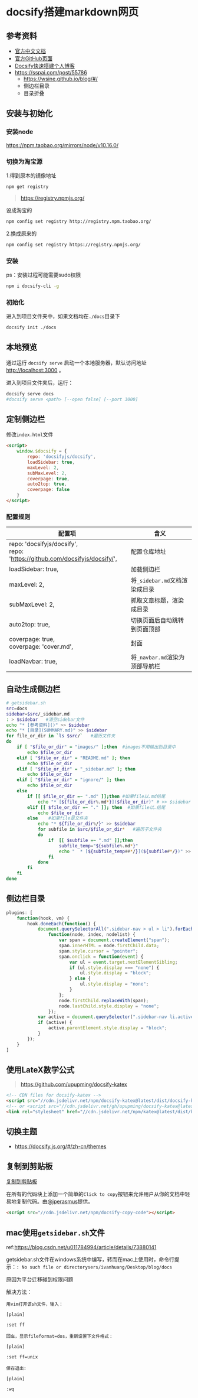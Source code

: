 # docsify搭建markdown网页

## 参考资料

- [官方中文文档](https://docsify.js.org/#/zh-cn/quickstart)
- [官方GitHub页面](https://github.com/docsifyjs/docsify-cli)
- [Docsify快速搭建个人博客](https://www.imooc.com/article/287154)
- https://sspai.com/post/55786
  - https://wsine.github.io/blog/#/
  - 侧边栏目录
  - 目录折叠

## 安装与初始化

### 安装node

https://npm.taobao.org/mirrors/node/v10.16.0/

### 切换为淘宝源

1.得到原本的镜像地址

```bash
npm get registry 
```

> https://registry.npmjs.org/

设成淘宝的

```bash
npm config set registry http://registry.npm.taobao.org/
```

2.换成原来的

```bash
npm config set registry https://registry.npmjs.org/
```

### 安装

ps：安装过程可能需要sudo权限

```bash
npm i docsify-cli -g
```

### 初始化

进入到项目文件夹中，如果文档均在`./docs`目录下

```bash
docsify init ./docs
```



## 本地预览

通过运行 `docsify serve` 启动一个本地服务器，默认访问地址 [http://localhost:3000](http://localhost:3000/) 。

进入到项目文件夹后，运行：

```bash
docsify serve docs
#docsify serve <path> [--open false] [--port 3000]
```



## 定制侧边栏

修改`index.html`文件

```html
<script>
    window.$docsify = {
        repo: 'docsifyjs/docsify',
        loadSidebar: true,
        maxLevel: 2,
        subMaxLevel: 2,
        coverpage: true,
        auto2top: true,
        coverpage: false
    }
</script>
```

### 配置规则

| 配置项                                                       | 含义                           |
| ------------------------------------------------------------ | ------------------------------ |
| repo: 'docsifyjs/docsify', <br />repo: 'https://github.com/docsifyjs/docsify/', | 配置仓库地址                   |
| loadSidebar: true,                                           | 加载侧边栏                     |
| maxLevel: 2,                                                 | 将`_sidebar.md`文档渲染成目录  |
| subMaxLevel: 2,                                              | 抓取文章标题，渲染成目录       |
| auto2top: true,                                              | 切换页面后自动跳转到页面顶部   |
| coverpage: true,   <br />coverpage: 'cover.md',              | 封面                           |
| loadNavbar: true,                                            | 将`_navbar.md`渲染为顶部导航栏 |



## 自动生成侧边栏

```bash
# getsidebar.sh
src=docs
sidebar=$src/_sidebar.md
: > $sidebar   #清空sidebar文件
echo "* [参考资料]()" >> $sidebar
echo "* [目录](SUMMARY.md)" >> $sidebar
for file_or_dir in `ls $src/`	#遍历文件夹
do
	if [ "$file_or_dir" = "images/" ];then	#images不用输出到目录中
		echo $file_or_dir
	elif [ "$file_or_dir" = "README.md" ]; then
		echo $file_or_dir
	elif [ "$file_or_dir" = "_sidebar.md" ]; then
		echo $file_or_dir
	elif [ "$file_or_dir" = "ignore/" ]; then
		echo $file_or_dir
	else
    	if [[ $file_or_dir =~ ".md" ]];then	#如果file以.md结尾
			echo "* [${file_or_dir%.md*}]($file_or_dir)" # >> $sidebar
		elif [[ $file_or_dir =~ "." ]]; then  #如果file以.结尾
			echo $file_or_dir
		else	#如果file是文件夹
			echo "* ${file_or_dir%/}" >> $sidebar
			for subfile in $src/$file_or_dir*	#遍历子文件夹
			do
				if  [[ $subfile =~ ".md" ]];then
					subfile_temp="${subfile%.md*}"
					echo "  * [${subfile_temp##*/}](${subfile#*/})" >> $sidebar
				fi
			done
		fi
	fi
done 
```

## 侧边栏目录

```javascript
plugins: [
    function(hook, vm) {
        hook.doneEach(function() {
            document.querySelectorAll(".sidebar-nav > ul > li").forEach(
                function(node, index, nodelist) {
                    var span = document.createElement("span");
                    span.innerHTML = node.firstChild.data;
                    span.style.cursor = "pointer";
                    span.onclick = function(event) {
                        var ul = event.target.nextElementSibling;
                        if (ul.style.display === "none") {
                            ul.style.display = "block";
                        } else {
                            ul.style.display = "none";
                        }
                    };
                    node.firstChild.replaceWith(span);
                    node.lastChild.style.display = "none";
                });
            var active = document.querySelector(".sidebar-nav li.active");
            if (active) {
                active.parentElement.style.display = "block";
            }
        });
    }
]
```



## 使用LateX数学公式

> https://github.com/upupming/docsify-katex

```html
<!-- CDN files for docsify-katex -->
<script src="//cdn.jsdelivr.net/npm/docsify-katex@latest/dist/docsify-katex.js"></script>
<!-- or <script src="//cdn.jsdelivr.net/gh/upupming/docsify-katex@latest/dist/docsify-katex.js"></script> -->
<link rel="stylesheet" href="//cdn.jsdelivr.net/npm/katex@latest/dist/katex.min.css"/>
```

## 切换主题

- https://docsify.js.org/#/zh-cn/themes

## 复制到剪贴板

[复制到剪贴板](https://docsify.js.org/#/zh-cn/plugins?id=复制到剪贴板)

在所有的代码块上添加一个简单的`Click to copy`按钮来允许用户从你的文档中轻易地复制代码。由[@jperasmus](https://github.com/jperasmus)提供。

```html
<script src="//cdn.jsdelivr.net/npm/docsify-copy-code"></script>
```

## mac使用`getsidebar.sh`文件

ref:https://blog.csdn.net/u011784994/article/details/73880141

getsidebar.sh文件在windows系统中编写，转而在mac上使用时，命令行提示：`: No such file or directorysers/ivanhuang/Desktop/blog/docs`

原因为平台迁移碰到权限问题

解决方法：

```
用vim打开该sh文件，输入：

[plain]

:set ff  

回车，显示fileformat=dos，重新设置下文件格式：

[plain]

:set ff=unix  

保存退出:

[plain]

:wq  
```



